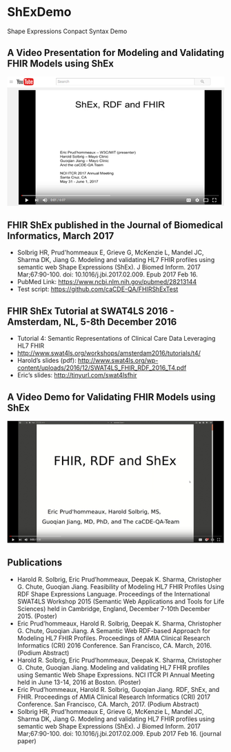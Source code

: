ShExDemo
========

Shape Expressions Conpact Syntax Demo


## A Video Presentation for Modeling and Validating FHIR Models using ShEx

[![ShEx, RDF and FHIR Demo Video](https://raw.githubusercontent.com/caCDE-QA/ShEX/master/FHIR_ShEx_Demo_201705.png)](https://youtu.be/fIElhAPQcwo)

## FHIR ShEx published in the Journal of Biomedical Informatics, March 2017
* Solbrig HR, Prud'hommeaux E, Grieve G, McKenzie L, Mandel JC, Sharma DK, Jiang G. Modeling and validating HL7 FHIR profiles using semantic web Shape Expressions (ShEx). J Biomed Inform. 2017 Mar;67:90-100. doi: 10.1016/j.jbi.2017.02.009. Epub 2017 Feb 16. 
* PubMed Link: https://www.ncbi.nlm.nih.gov/pubmed/28213144 
* Test script: https://github.com/caCDE-QA/FHIRShExTest


## FHIR ShEx Tutorial at SWAT4LS 2016 - Amsterdam, NL, 5-8th December 2016 
* Tutorial 4: Semantic Representations of Clinical Care Data Leveraging HL7 FHIR
 * http://www.swat4ls.org/workshops/amsterdam2016/tutorials/t4/
 * Harold’s slides (pdf): http://www.swat4ls.org/wp-content/uploads/2016/12/SWAT4LS_FHIR_RDF_2016_T4.pdf
 * Eric’s slides: http://tinyurl.com/swat4lsfhir


## A Video Demo for Validating FHIR Models using ShEx

[![FHIR, RDF and ShEx Demo Video](https://raw.githubusercontent.com/caCDE-QA/ShEX/master/FHIR_ShEx_Demo.png)](https://youtu.be/D93_p9QAomw)

## Publications
* Harold R. Solbrig, Eric Prud’hommeaux, Deepak K. Sharma, Christopher G. Chute, Guoqian Jiang. Feasibility of Modeling HL7 FHIR Profiles Using RDF Shape Expressions Language. Proceedings of the International SWAT4LS Workshop 2015 (Semantic Web Applications and Tools for Life Sciences) held in Cambridge, England, December 7-10th December 2015. (Poster)  
* Eric Prud’hommeaux, Harold R. Solbrig, Deepak K. Sharma, Christopher G. Chute, Guoqian Jiang. A Semantic Web RDF-based Approach for Modeling HL7 FHIR Profiles. Proceedings of AMIA Clinical Research Informatics (CRI) 2016 Conference. San Francisco, CA. March, 2016. (Podium Abstract)   
* Harold R. Solbrig, Eric Prud’hommeaux, Deepak K. Sharma, Christopher G. Chute, Guoqian Jiang. Modeling and validating HL7 FHIR profiles using Semantic Web Shape Expressions. NCI ITCR PI Annual Meeting held in June 13-14, 2016 at Boston. (Poster) 
* Eric Prud’hommeaux, Harold R. Solbrig,  Guoqian Jiang. RDF, ShEx, and FHIR. Proceedings of AMIA Clinical Research Informatics (CRI) 2017 Conference. San Francisco, CA. March, 2017. (Podium Abstract)   
* Solbrig HR, Prud'hommeaux E, Grieve G, McKenzie L, Mandel JC, Sharma DK, Jiang G. Modeling and validating HL7 FHIR profiles using semantic web Shape Expressions (ShEx). J Biomed Inform. 2017 Mar;67:90-100. doi: 10.1016/j.jbi.2017.02.009. Epub 2017 Feb 16. (journal paper)

